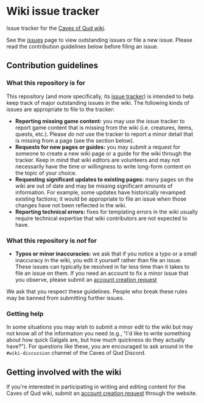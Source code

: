 # Wiki issue tracker

Issue tracker for the [Caves of Qud wiki](https://wiki.cavesofqud.com/).

See the [issues](/../../issues) page to view outstanding issues or file a new
issue. Please read the contribution guidelines below before filing an issue.

## Contribution guidelines

### What this repository is for

This repository (and more specifically, its [issue tracker](/../../issues)) is
intended to help keep track of major outstanding issues in the wiki. The
following kinds of issues are appropriate to file to the tracker:

- **Reporting missing game content:** you may use the issue tracker to report
  game content that is missing from the wiki (i.e. creatures, items, quests,
  etc.). Please _do not_ use the tracker to report a minor detail that is
  missing from a page (see the section below).
- **Requests for new pages or guides:** you may submit a request for someone to
  create a new wiki page or a guide for the wiki through the tracker. Keep in
  mind that wiki editors are volunteers and may not necessarily have the time or
  willingness to write long-form content on the topic of your choice.
- **Requesting significant updates to existing pages:** many pages on the wiki
  are out of date and may be missing significant amounts of information. For
  example, some updates have historically revamped existing factions; it would
  be appropriate to file an issue when those changes have not been reflected in
  the wiki.
- **Reporting technical errors:** fixes for templating errors in the wiki
  usually require technical expertise that wiki contributors are not expected to
  have.

### What this repository is _not_ for

- **Typos or minor inaccuracies:** we ask that if you notice a typo or a small
  inaccuracy in the wiki, you edit it yourself rather than file an issue. These
  issues can typically be resolved in far less time than it takes to file an
  issue on them. If you need an account to fix a minor issue that you observe,
  please submit an [account creation
  request](https://wiki.cavesofqud.com/wiki/Special:RequestAccount) 

We ask that you respect these guidelines. People who break these rules may be
banned from submitting further issues.

### Getting help

In some situations you may wish to submit a minor edit to the wiki but may not
know all of the information you need (e.g., "I'd like to write something about
how quick Galgals are, but how much quickness do they actually have?"). For
questions like these, you are encouraged to ask around in the `#wiki-discussion`
channel of the Caves of Qud Discord.

## Getting involved with the wiki

If you're interested in participating in writing and editing content for the
Caves of Qud wiki, submit an [account creation
request](https://wiki.cavesofqud.com/wiki/Special:RequestAccount) through the
website.
